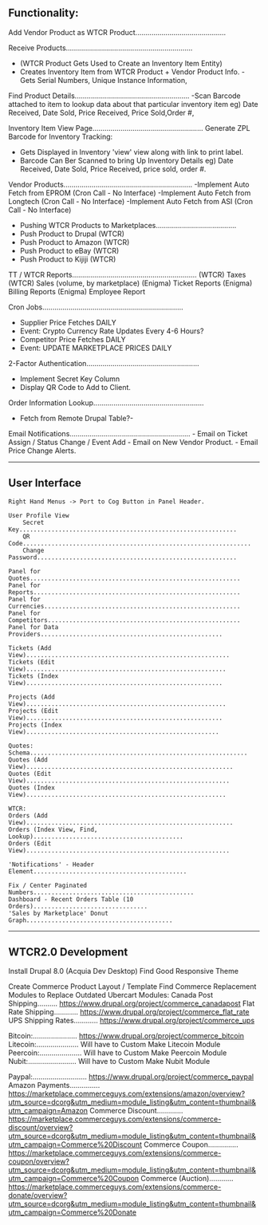 Functionality:
-------------------------------------------------------------------------------
Add Vendor Product as WTCR Product.............................................
    
    
Receive Products...............................................................
- (WTCR Product Gets Used to Create an Inventory Item Entity)
- Creates Inventory Item from WTCR Product + Vendor Product Info.
    -Gets Serial Numbers, Unique Instance Information, 

Find Product Details.........................................................
    -Scan Barcode attached to item to lookup data about that particular
    inventory item
    eg) Date Received, Date Sold, Price Received, Price Sold,Order #, 
       
Inventory Item View Page.......................................................
Generate ZPL Barcode for Inventory Tracking:
- Gets Displayed in Inventory 'view' view along with link to print label.
- Barcode Can Ber Scanned to bring Up Inventory Details
    eg) Date Received, Date Sold, Price Received, price sold, order #.

Vendor Products................................................................
-Implement Auto Fetch from EPROM		        (Cron Call - No Interface)
-Implement Auto Fetch from Longtech			    (Cron Call - No Interface)
-Implement Auto Fetch from ASI 				    (Cron Call - No Interface)
	
- Pushing WTCR Products to Marketplaces........................................
- Push Product to Drupal (WTCR)
- Push Product to Amazon (WTCR)
- Push Product to eBay (WTCR)
- Push Product to Kijiji (WTCR)

TT / WTCR Reports..............................................................
    (WTCR) Taxes
    (WTCR) Sales (volume, by marketplace)
    (Enigma) Ticket Reports
    (Enigma) Billing Reports
    (Enigma) Employee Report

Cron Jobs......................................................................
- Supplier Price Fetches                        DAILY
- Event: Crypto Currency Rate Updates           Every 4-6 Hours?
- Competitor Price Fetches                      DAILY
- Event: UPDATE MARKETPLACE PRICES              DAILY
        
2-Factor Authentication........................................................
- Implement Secret Key Column
- Display QR Code to Add to Client. 

Order Information Lookup.......................................................
- Fetch from Remote Drupal Table?- 

Email Notifications............................................................
    - Email on Ticket Assign / Status Change / Event Add
    - Email on New Vendor Product. 
    - Email Price Change Alerts. 
        
        
-------------------------------------------------------------------------------
User Interface
-------------------------------------------------------------------------------
	Right Hand Menus -> Port to Cog Button in Panel Header.
	
	User Profile View
        Secret Key.............................................................
        QR Code................................................................
        Change Password........................................................
    
    Panel for Quotes...........................................................
	Panel for Reports..........................................................
	Panel for Currencies.......................................................
	Panel for Competitors......................................................
	Panel for Data Providers...................................................
	
    Tickets (Add View).........................................................
    Tickets (Edit View)........................................................
    Tickets (Index View).......................................................
    
    Projects (Add View)........................................................
    Projects (Edit View).......................................................
    Projects (Index View)......................................................
    
    Quotes: Schema.............................................................
    Quotes (Add View)..........................................................
    Quotes (Edit View).........................................................
    Quotes (Index View)........................................................
    
    WTCR:
	Orders (Add View)..........................................................
    Orders (Index View, Find, Lookup)..........................................
    Orders (Edit View).........................................................
        
	'Notifications' - Header Element...........................................	
    
    Fix / Center Paginated Numbers.............................................
	Dashboard - Recent Orders Table (10 Orders)................................
	'Sales by Marketplace' Donut Graph......................................... 

    
    
-------------------------------------------------------------------------------      
WTCR2.0 Development
-------------------------------------------------------------------------------
Install Drupal 8.0 (Acquia Dev Desktop)
Find Good Responsive Theme

Create Commerce Product Layout / Template
Find Commerce Replacement Modules to Replace Outdated Ubercart Modules:
Canada Post Shipping.......... 
https://www.drupal.org/project/commerce_canadapost
Flat Rate Shipping............ 
https://www.drupal.org/project/commerce_flat_rate
UPS Shipping Rates............ 
https://www.drupal.org/project/commerce_ups

Bitcoin:...................... 
https://www.drupal.org/project/commerce_bitcoin
Litecoin:..................... 
Will have to Custom Make Litecoin Module
Peercoin:..................... 
Will have to Custom Make Peercoin Module
Nubit:........................ 
Will have to Custom Make Nubit Module

Paypal:........................... 
https://www.drupal.org/project/commerce_paypal 
Amazon Payments............... 
https://marketplace.commerceguys.com/extensions/amazon/overview?utm_source=dcorg&utm_medium=module_listing&utm_content=thumbnail&utm_campaign=Amazon
Commerce Discount............. 
https://marketplace.commerceguys.com/extensions/commerce-discount/overview?utm_source=dcorg&utm_medium=module_listing&utm_content=thumbnail&utm_campaign=Commerce%20Discount
Commerce Coupon............... 
https://marketplace.commerceguys.com/extensions/commerce-coupon/overview?utm_source=dcorg&utm_medium=module_listing&utm_content=thumbnail&utm_campaign=Commerce%20Coupon
Commerce (Auction)............
https://marketplace.commerceguys.com/extensions/commerce-donate/overview?utm_source=dcorg&utm_medium=module_listing&utm_content=thumbnail&utm_campaign=Commerce%20Donate